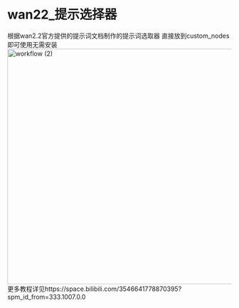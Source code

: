 # wan22_提示选择器
根据wan2.2官方提供的提示词文档制作的提示词选取器
直接放到custom_nodes即可使用无需安装
<img width="815" height="528" alt="workflow (2)" src="https://github.com/user-attachments/assets/c020b4ed-76b0-4896-9d8c-317bbe6a2c77" />
更多教程详见https://space.bilibili.com/3546641778870395?spm_id_from=333.1007.0.0
